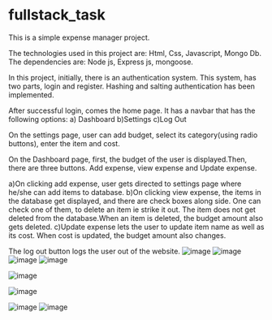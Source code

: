 # fullstack_task

This is a simple expense manager project.

The technologies used in this project are: Html, Css, Javascript, Mongo Db.
The dependencies are: Node js, Express js, mongoose.

In this project, initially, there is an authentication system.
This system, has two parts, login and register.
Hashing and salting authentication has been implemented.

After successful login, comes the home page. It has a navbar that has the following options:
a) Dashboard
b)Settings
c)Log Out

On the settings page, user can add budget, select its category(using radio buttons), enter the item and cost.

On the Dashboard page, first, the budget of the user is displayed.Then, there are three buttons.
Add expense, view expense and Update expense.

a)On clicking add expense, user gets directed to settings page where he/she can add items to database.
b)On clicking view expense, the items in the database get displayed, and there are check boxes along side.
One can check one of them, to delete an item ie strike it out.
The item does not get deleted from the database.When an item is deleted, the budget amount also gets deleted.
c)Update expense lets the user to update item name as well as its cost. When cost is updated, the budget amount also changes.

The log out button logs the user out of the website.
![image](https://user-images.githubusercontent.com/56043146/110336421-dab28580-804a-11eb-87bd-acb7c4673561.png)
![image](https://user-images.githubusercontent.com/56043146/110336445-e1d99380-804a-11eb-9782-1a4b6cf03b0b.png)
![image](https://user-images.githubusercontent.com/56043146/110336474-e7cf7480-804a-11eb-90e1-54959869ba7f.png)
![image](https://user-images.githubusercontent.com/56043146/110336502-edc55580-804a-11eb-880d-8f434009b2f8.png)

![image](https://user-images.githubusercontent.com/56043146/110336516-f28a0980-804a-11eb-9112-933b8c68242f.png)

![image](https://user-images.githubusercontent.com/56043146/110420003-66b2c480-80c0-11eb-8ee5-2b9e1713d00a.png)

![image](https://user-images.githubusercontent.com/56043146/110420025-70d4c300-80c0-11eb-8337-fd300e60f23e.png)
![image](https://user-images.githubusercontent.com/56043146/110420049-821dcf80-80c0-11eb-9bdc-0c26fd30c35f.png)






